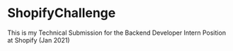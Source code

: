 # ShopifyChallenge
This is my Technical Submission for the Backend Developer Intern Position at Shopify (Jan 2021)
